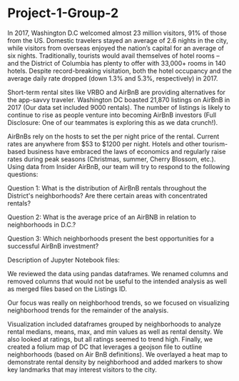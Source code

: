 # Project-1-Group-2


In 2017, Washington D.C welcomed almost 23 million visitors, 91% of those from the US. Domestic travelers stayed an average of 2.6 nights in the city, while visitors from overseas enjoyed the nation’s capital for an average of six nights.  Traditionally, tourists would avail themselves of hotel rooms – and the District of Columbia has plenty to offer with 33,000+ rooms in 140 hotels. Despite record-breaking visitation, both the hotel occupancy and the average daily rate dropped (down 1.3% and 5.3%, respectively) in 2017. 

Short-term rental sites like VRBO and AirBnB are providing alternatives for the app-savvy traveler. Washington DC boasted 21,870 listings on AirBnB in 2017 (Our data set included 9000 rentals). The number of listings is likely to continue to rise as people venture into becoming AirBnB investors (Full Disclosure: One of our teammates is exploring this as we data crunch!). 

AirBnBs rely on the hosts to set the per night price of the rental. Current rates are anywhere from $53 to $1200 per night. Hotels and other tourism-based business have embraced the laws of economics and regularly raise rates during peak seasons (Christmas, summer, Cherry Blossom, etc.). Using data from Insider AirBnB, our team will try to respond to the following questions:

Question 1: What is the distribution of AirBnB rentals throughout the District's neighborhoods? Are there certain areas with concentrated rentals?

Question 2: What is the average price of an AirBNB in relation to neighborhoods in D.C.?

Question 3: Which neighborhoods present the best opportunities for a successful AirBnB investment?

Description of Jupyter Notebook files:

We reviewed the data using pandas dataframes. We renamed columns and removed columns that would not be useful to the intended analysis as well as merged files based on the Listings ID.

Our focus was really on neighborhood trends, so we focused on visualizing neighborhood trends for the remainder of the analysis.

Visualization included dataframes grouped by neighborhoods to analyze rental medians, means, max, and min values as well as rental density. We also looked at ratings, but all ratings seemed to trend high. Finally, we created a folium map of DC that leverages a geojson file to outline neighborhoods (based on Air BnB definitions). We overlayed a heat map to demonstrate rental density by neighborhood and added markers to show key landmarks that may interest visitors to the city.


